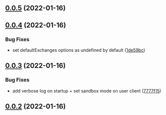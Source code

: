 ## [0.0.5](https://github.com/fasenderos/nestjs-ccxt/compare/0.0.4...0.0.5) (2022-01-16)

## [0.0.4](https://github.com/fasenderos/nestjs-ccxt/compare/0.0.3...0.0.4) (2022-01-16)


### Bug Fixes

* set defaultExchanges options as undefined by default ([1de59bc](https://github.com/fasenderos/nestjs-ccxt/commit/1de59bcd89d940a20e77e8e3ea80d42d619fb8bc))

## [0.0.3](https://github.com/fasenderos/nestjs-ccxt/compare/0.0.2...0.0.3) (2022-01-16)


### Bug Fixes

* add verbose log on startup + set sandbox mode on user client ([7777f15](https://github.com/fasenderos/nestjs-ccxt/commit/7777f15a66344ff4e8c4a17ce8ad964373908c79))



## [0.0.2](https://github.com/fasenderos/nestjs-ccxt/compare/0.0.2...0.0.3) (2022-01-16)

